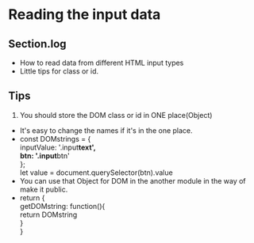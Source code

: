 # Reading the input data

## Section.log

- How to read data from different HTML input types
- Little tips for class or id.

## Tips

1. You should store the DOM class or id in ONE place(Object)

- It's easy to change the names if it's in the one place.
- const DOMstrings = {<br>
  inputValue: '.input**text',<br>
  btn: '.input**btn'<br>
  };<br>
  let value = document.querySelector(btn).value<br>
- You can use that Object for DOM in the another module in the way of make it public.
- return {<br>
  getDOMstring: function(){<br>
  return DOMstring<br>
  }<br>
  }
